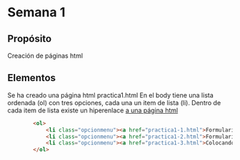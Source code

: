 # Semana 1 #

## Propósito ##

Creación de páginas html

## Elementos ##

Se ha creado una página html practica1.html
En el body tiene una lista ordenada (ol) con tres opciones, cada una un item de lista (li).
Dentro de cada item de lista existe un hiperenlace <a href> a una página html

```html
        <ol>
		    <li class="opcionmenu"><a href="practica1-1.html">Formulario Base</a></li>
		    <li class="opcionmenu"><a href="practica1-2.html">Formulario Base con Divs semánticos</a></li>
		    <li class="opcionmenu"><a href="practica1-3.html">Colocando bordes CSS con clases</li>
	  	</ol>
